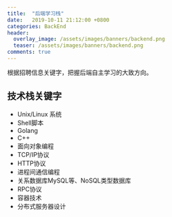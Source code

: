 ```yaml
---
title:  "后端学习栈"
date:   2019-10-11 21:12:00 +0800
categories: BackEnd
header:
  overlay_image: /assets/images/banners/backend.png
  teaser: /assets/images/banners/backend.png
comments: true
---
```


根据招聘信息关键字，把握后端自主学习的大致方向。

## 技术栈关键字

- Unix/Linux 系统
- Shell脚本
- Golang
- C++
- 面向对象编程
- TCP/IP协议
- HTTP协议
- 进程间通信编程
- 关系数据库MySQL等、NoSQL类型数据库
- RPC协议
- 容器技术
- 分布式服务器设计
